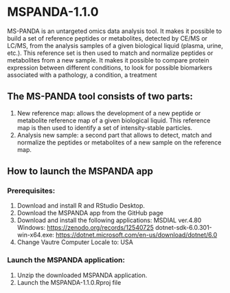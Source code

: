 # MSPANDA-1.1.0
MS-PANDA is an untargeted omics data analysis tool.
It makes it possible to build a set of reference peptides or metabolites,
detected by CE/MS or LC/MS, from the analysis samples of a given biological liquid (plasma, urine, etc.).
This reference set is then used to match and normalize peptides or metabolites from a new sample.
It makes it possible to compare protein expression between different conditions,
to look for possible biomarkers associated with a pathology, a condition, a treatment
 
## The MS-PANDA tool consists of two parts:
1. New reference map: allows the development of a new peptide or metabolite reference map of a given biological liquid.
This reference map is then used to identify a set of intensity-stable particles.
2. Analysis new sample: a second part that allows to detect, match and normalize the peptides or metabolites of a new sample on the reference map.

## How to launch the MSPANDA app
###  Prerequisites:
1. Download and install R and RStudio Desktop.
2. Download the MSPANDA app from the GitHub page
3. Download and install the following applications:
	MSDIAL ver.4.80 Windows: https://zenodo.org/records/12540725
	dotnet-sdk-6.0.301-win-x64.exe: https://dotnet.microsoft.com/en-us/download/dotnet/6.0
4. Change Vautre Computer Locale to: USA

### Launch the MSPANDA application:
1. Unzip the downloaded MSPANDA application.
2. Launch the MSPANDA-1.1.0.Rproj file
